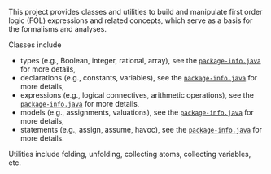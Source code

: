 This project provides classes and utilities to build and manipulate first order logic (FOL) expressions and related concepts, which serve as a basis for the formalisms and analyses.

Classes include
* types (e.g., Boolean, integer, rational, array),
see the [`package-info.java`](src/main/java/hu/bme/mit/theta/core/type/package-info.java) for more details,
* declarations (e.g., constants, variables),
see the [`package-info.java`](src/main/java/hu/bme/mit/theta/core/decl/package-info.java) for more details,
* expressions (e.g., logical connectives, arithmetic operations),
see the [`package-info.java`](src/main/java/hu/bme/mit/theta/core/type/package-info.java) for more details,
* models (e.g., assignments, valuations),
see the [`package-info.java`](src/main/java/hu/bme/mit/theta/core/model/package-info.java) for more details,
* statements (e.g., assign, assume, havoc),
see the [`package-info.java`](src/main/java/hu/bme/mit/theta/core/stmt/package-info.java) for more details.

Utilities include folding, unfolding, collecting atoms, collecting variables, etc.
